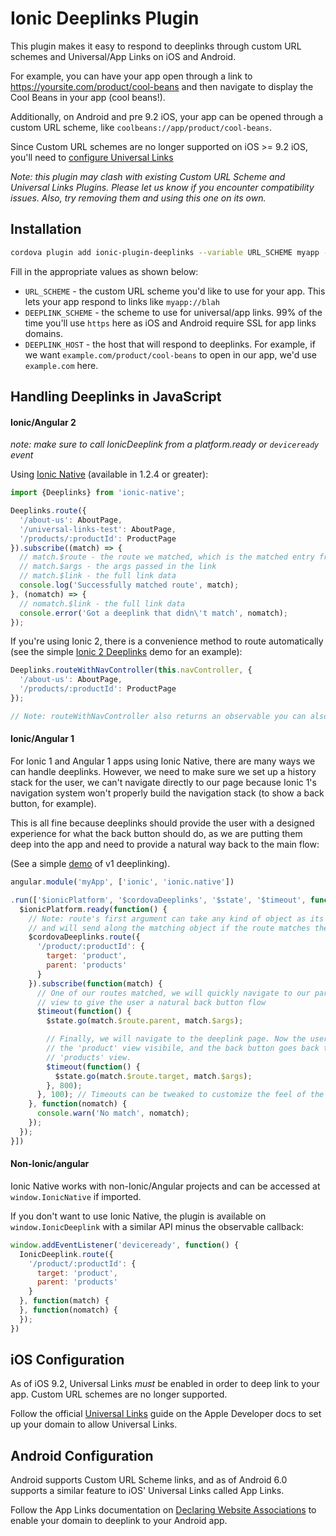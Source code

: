 Ionic Deeplinks Plugin
======

This plugin makes it easy to respond to deeplinks through custom URL schemes
and Universal/App Links on iOS and Android.

For example, you can have your app open through a link to https://yoursite.com/product/cool-beans and then navigate
to display the Cool Beans in your app (cool beans!).

Additionally, on Android and pre 9.2 iOS, your app can be opened through a custom URL scheme, like `coolbeans://app/product/cool-beans`.

Since Custom URL schemes are no longer supported on iOS >= 9.2 iOS, you'll need to [configure Universal Links](#ios-configuration)

*Note: this plugin may clash with existing Custom URL Scheme and Universal Links Plugins. Please let
us know if you encounter compatibility issues. Also, try removing them and using this one on its own.*

## Installation

```bash
cordova plugin add ionic-plugin-deeplinks --variable URL_SCHEME myapp --variable DEEPLINK_SCHEME=https DEEPLINK_HOST=example.com
```

Fill in the appropriate values as shown below:

 * `URL_SCHEME` - the custom URL scheme you'd like to use for your app. This lets your app respond to links like `myapp://blah`
 * `DEEPLINK_SCHEME` - the scheme to use for universal/app links. 99% of the time you'll use `https` here as iOS and Android require SSL for app links domains.
 * `DEEPLINK_HOST` - the host that will respond to deeplinks. For example, if we want `example.com/product/cool-beans` to open in our app, we'd use `example.com` here.


## Handling Deeplinks in JavaScript

#### Ionic/Angular 2

*note: make sure to call IonicDeeplink from a platform.ready or `deviceready` event*

Using [Ionic Native](https://github.com/driftyco/ionic-native) (available in 1.2.4 or greater):

```javascript
import {Deeplinks} from 'ionic-native';

Deeplinks.route({
  '/about-us': AboutPage,
  '/universal-links-test': AboutPage,
  '/products/:productId': ProductPage
}).subscribe((match) => {
  // match.$route - the route we matched, which is the matched entry from the arguments to route()
  // match.$args - the args passed in the link
  // match.$link - the full link data
  console.log('Successfully matched route', match);
}, (nomatch) => {
  // nomatch.$link - the full link data
  console.error('Got a deeplink that didn\'t match', nomatch);
});
```

If you're using Ionic 2, there is a convenience method to route automatically (see the simple [Ionic 2 Deeplinks](https://github.com/driftyco/ionic2-deeplinks-demo/blob/master/app/app.ts) demo for an example):

```javascript
Deeplinks.routeWithNavController(this.navController, {
  '/about-us': AboutPage,
  '/products/:productId': ProductPage
});

// Note: routeWithNavController also returns an observable you can also subscribe to for success/error in matching as in the first example
```

#### Ionic/Angular 1

For Ionic 1 and Angular 1 apps using Ionic Native, there are many ways we can handle deeplinks. However,
we need to make sure we set up a history stack for the user, we can't navigate directly to our page
because Ionic 1's navigation system won't properly build the navigation stack (to show a back button, for example).

This is all fine because deeplinks should provide the user with a designed experience for what the back button
should do, as we are putting them deep into the app and need to provide a natural way back to the main flow:

(See a simple [demo](https://github.com/driftyco/ionic1-deeplinks-demo) of v1 deeplinking).

```javascript
angular.module('myApp', ['ionic', 'ionic.native'])

.run(['$ionicPlatform', '$cordovaDeeplinks', '$state', '$timeout', function($ionicPlatform, $cordovaDeeplinks, $state, $timeout) {
  $ionicPlatform.ready(function() {
    // Note: route's first argument can take any kind of object as its data,
    // and will send along the matching object if the route matches the deeplink
    $cordovaDeeplinks.route({
      '/product/:productId': {
        target: 'product',
        parent: 'products'
      }
    }).subscribe(function(match) {
      // One of our routes matched, we will quickly navigate to our parent
      // view to give the user a natural back button flow
      $timeout(function() {
        $state.go(match.$route.parent, match.$args);

        // Finally, we will navigate to the deeplink page. Now the user has
        // the 'product' view visibile, and the back button goes back to the
        // 'products' view.
        $timeout(function() {
          $state.go(match.$route.target, match.$args);
        }, 800);
      }, 100); // Timeouts can be tweaked to customize the feel of the deeplink
    }, function(nomatch) {
      console.warn('No match', nomatch);
    });
  });
}])
```

#### Non-Ionic/angular

Ionic Native works with non-Ionic/Angular projects and can be accessed at `window.IonicNative` if imported.

If you don't want to use Ionic Native, the plugin is available on `window.IonicDeeplink` with a similar API minus the observable callback:

```javascript
window.addEventListener('deviceready', function() {
  IonicDeeplink.route({
    '/product/:productId': {
      target: 'product',
      parent: 'products'
    }
  }, function(match) {
  }, function(nomatch) {
  });
})
```


## iOS Configuration

As of iOS 9.2, Universal Links *must* be enabled in order to deep link to your app. Custom URL schemes are no longer supported.

Follow the official [Universal Links](https://developer.apple.com/library/ios/documentation/General/Conceptual/AppSearch/UniversalLinks.html) guide on the Apple Developer docs
to set up your domain to allow Universal Links.

## Android Configuration

Android supports Custom URL Scheme links, and as of Android 6.0 supports a similar feature to iOS' Universal Links called App Links.

Follow the App Links documentation on [Declaring Website Associations](https://developer.android.com/training/app-links/index.html#web-assoc) to enable your domain to
deeplink to your Android app.
